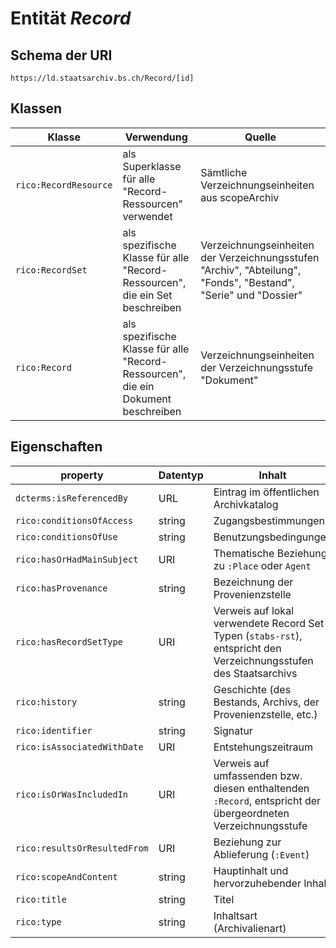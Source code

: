 # Entität *Record*
## Schema der URI

```
https://ld.staatsarchiv.bs.ch/Record/[id]
```

## Klassen

Klasse | Verwendung | Quelle
--- | --- | ---
`rico:RecordResource` | als Superklasse für alle "Record-Ressourcen" verwendet | Sämtliche Verzeichnungseinheiten aus scopeArchiv
`rico:RecordSet` | als spezifische Klasse für alle "Record-Ressourcen", die ein Set beschreiben | Verzeichnungseinheiten der Verzeichnungsstufen "Archiv", "Abteilung", "Fonds", "Bestand", "Serie" und "Dossier"
`rico:Record` | als spezifische Klasse für alle "Record-Ressourcen", die ein Dokument beschreiben | Verzeichnungseinheiten der Verzeichnungsstufe "Dokument"

## Eigenschaften

property | Datentyp | Inhalt | Quelle 
--- | --- | --- | --- 
`dcterms:isReferencedBy` | URL | Eintrag im öffentlichen Archivkatalog | -
`rico:conditionsOfAccess` | string | Zugangsbestimmungen | DE:ZUGANGSBESTIMMUNGEN
`rico:conditionsOfUse` | string | Benutzungsbedingungen | DE:ZUGAENGLICHKEIT_NM
`rico:hasOrHadMainSubject` | URI | Thematische Beziehung zu `:Place` oder `Agent` | -
`rico:hasProvenance` | string | Bezeichnung der Provenienzstelle | DE:AKTENBILDNER_PROVENIENZ_TEXT / ISAD(G): 3.2.1
`rico:hasRecordSetType` | URI | Verweis auf lokal verwendete Record Set-Typen (`stabs-rst`), entspricht den Verzeichnungsstufen des Staatsarchivs | DE:STUFE / ISAD(G): 3.1.4
`rico:history` | string | Geschichte (des Bestands, Archivs, der Provenienzstelle, etc.) | DE:ARCHIVGESCHICHTE, DE:VERWALTUNGSGESCHICHTE_BIOGRAFI / ISAD(G): 3.2.2, 3.2.3
`rico:identifier` | string | Signatur | DE:SIGNATUR / ISAD(G): 3.1.1
`rico:isAssociatedWithDate` | URI | Entstehungszeitraum | ISAD(G): 3.1.3
`rico:isOrWasIncludedIn` | URI | Verweis auf umfassenden bzw. diesen enthaltenden `:Record`, entspricht der übergeordneten Verzeichnungsstufe | DE:PARENT_ID / ISAD(G): 2.3, 3.1.4
`rico:resultsOrResultedFrom` | URI | Beziehung zur Ablieferung (`:Event`) | -
`rico:scopeAndContent` | string | Hauptinhalt und hervorzuhebender Inhalt | DE:DARIN, DE:ENTHAELT / ISAD(G): 3.3.1
`rico:title` | string | Titel | DE:TITEL / ISAD(G): 3.1.2
`rico:type` | string | Inhaltsart (Archivalienart) | DE:ARCHIVALIENART / ISAD(G): 3.1.5, 3.3.5 (?)
